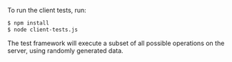 To run the client tests, run:
```bash
$ npm install
$ node client-tests.js
```

The test framework will execute a subset of all possible operations on the server, using randomly generated data.